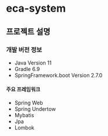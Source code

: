 # eca-system
## 프로젝트 설명

### 개발 버전 정보
* Java Version 11
* Gradle 6.9
* SpringFramework.boot Version 2.7.0

#### 주요 프레임워크
* Spring Web
* Spring Undertow 
* Mybatis
* Jpa
* Lombok
